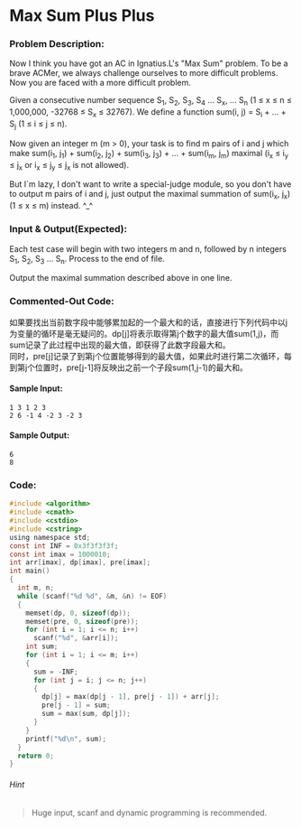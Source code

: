 # Max Sum Plus Plus
### Problem Description:
Now I think you have got an AC in Ignatius.L's "Max Sum" problem. To be a brave ACMer, we always challenge ourselves to more difficult problems. Now you are faced with a more difficult problem.

Given a consecutive number sequence S<sub>1</sub>, S<sub>2</sub>, S<sub>3</sub>, S<sub>4</sub> ... S<sub>x</sub>, ... S<sub>n</sub> (1 ≤ x ≤ n ≤ 1,000,000, -32768 ≤ S<sub>x</sub> ≤ 32767). We define a function sum(i, j) = S<sub>i</sub> + ... + S<sub>j</sub> (1 ≤ i ≤ j ≤ n).

Now given an integer m (m > 0), your task is to find m pairs of i and j which make sum(i<sub>1</sub>, j<sub>1</sub>) + sum(i<sub>2</sub>, j<sub>2</sub>) + sum(i<sub>3</sub>, j<sub>3</sub>) + ... + sum(i<sub>m</sub>, j<sub>m</sub>) maximal (i<sub>x</sub> ≤ i<sub>y</sub> ≤ j<sub>x</sub> or i<sub>x</sub> ≤ j<sub>y</sub> ≤ j<sub>x</sub> is not allowed).

But I`m lazy, I don't want to write a special-judge module, so you don't have to output m pairs of i and j, just output the maximal summation of sum(i<sub>x</sub>, j<sub>x</sub>)(1 ≤ x ≤ m) instead. ^_^

### Input & Output(Expected):
Each test case will begin with two integers m and n, followed by n integers S<sub>1</sub>, S<sub>2</sub>, S<sub>3</sub> ... S<sub>n</sub>.
Process to the end of file.

Output the maximal summation described above in one line.

### Commented-Out Code:
如果要找出当前数字段中能够累加起的一个最大和的话，直接进行下列代码中以j为变量的循环是毫无疑问的。dp[j]将表示取得第j个数字的最大值sum(1,j)，而sum记录了此过程中出现的最大值，即获得了此数字段最大和。  
同时，pre[j]记录了到第j个位置能够得到的最大值，如果此时进行第二次循环，每到第j个位置时，pre[j-1]将反映出之前一个子段sum(1,j-1)的最大和。

#### Sample Input:
```
1 3 1 2 3
2 6 -1 4 -2 3 -2 3
```
#### Sample Output:
```
6
8
```

### Code:
```c
#include <algorithm>
#include <cmath>
#include <cstdio>
#include <cstring>
using namespace std;
const int INF = 0x3f3f3f3f;
const int imax = 1000010;
int arr[imax], dp[imax], pre[imax];
int main()
{
  int m, n;
  while (scanf("%d %d", &m, &n) != EOF)
  {
    memset(dp, 0, sizeof(dp));
    memset(pre, 0, sizeof(pre));
    for (int i = 1; i <= n; i++)
      scanf("%d", &arr[i]);
    int sum;
    for (int i = 1; i <= m; i++)
    {
      sum = -INF;
      for (int j = i; j <= n; j++)
      {
        dp[j] = max(dp[j - 1], pre[j - 1]) + arr[j];
        pre[j - 1] = sum;
        sum = max(sum, dp[j]);
      }
    }
    printf("%d\n", sum);
  }
  return 0;
}
```

###### Hint
>Huge input, scanf and dynamic programming is recommended.